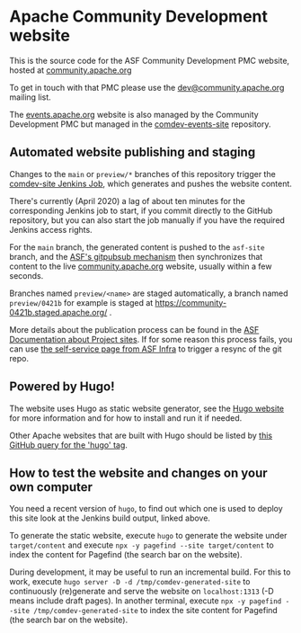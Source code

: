 <!--
Licensed to the Apache Software Foundation (ASF) under one or more
contributor license agreements.  See the NOTICE file distributed with
this work for additional information regarding copyright ownership.
The ASF licenses this file to You under the Apache License, Version 2.0
(the "License"); you may not use this file except in compliance with
the License.  You may obtain a copy of the License at

    http://www.apache.org/licenses/LICENSE-2.0

Unless required by applicable law or agreed to in writing, software
distributed under the License is distributed on an "AS IS" BASIS,
WITHOUT WARRANTIES OR CONDITIONS OF ANY KIND, either express or implied.
See the License for the specific language governing permissions and
limitations under the License.
-->
# Apache Community Development website

This is the source code for the ASF Community Development PMC website, hosted at
[community.apache.org](https://community.apache.org)

To get in touch with that PMC please use the [dev@community.apache.org](https://lists.apache.org/list.html?dev@community.apache.org) mailing list.

The [events.apache.org](https://events.apache.org/) website is also managed by the Community Development PMC
but managed in the [comdev-events-site](https://github.com/apache/comdev-events-site) repository.

## Automated website publishing and staging

Changes to the `main` or `preview/*` branches of this repository trigger the [comdev-site Jenkins Job](https://ci-builds.apache.org/job/Community%20Development/job/site/job/main/), which generates and pushes the website content.

There's currently (April 2020) a lag of about ten minutes for the corresponding Jenkins job to start, if you commit directly to the GitHub repository, but you can also start the job manually if you have the required Jenkins access rights.

For the `main` branch, the generated content is pushed to the `asf-site` branch, and
the [ASF's gitpubsub mechanism](https://blogs.apache.org/infra/entry/git_based_websites_available) then synchronizes that content to the live [community.apache.org](https://community.apache.org/) website, usually within a few seconds.

Branches named `preview/<name>` are staged automatically, a branch named `preview/0421b` for example
is staged at https://community-0421b.staged.apache.org/ .

More details about the publication process can be found in the [ASF Documentation about Project sites](https://infra.apache.org/project-site.html). If for some reason this process fails, you can use [the self-service page from ASF Infra](https://selfserve.apache.org/) to trigger a resync of the git repo.

## Powered by Hugo!

The website uses Hugo as static website generator, see the [Hugo website](https://gohugo.io/) for more information
and for how to install and run it if needed.

Other Apache websites that are built with Hugo should be listed by [this GitHub query for the 'hugo' tag](https://github.com/search?q=topic%3Ahugo+org%3Aapache&type=Repositories).

## How to test the website and changes on your own computer

You need a recent version of `hugo`, to find out which one is used to deploy this site
look at the Jenkins build output, linked above.

To generate the static website, execute `hugo` to generate the website under `target/content` and execute
`npx -y pagefind --site target/content` to index the content for Pagefind (the search bar on the website).

During development, it may be useful to run an incremental build. For this to work, execute
`hugo server -D -d /tmp/comdev-generated-site` to continuously (re)generate and serve the website on `localhost:1313`
(-D means include draft pages). In another terminal, execute `npx -y pagefind --site /tmp/comdev-generated-site` to
index the site content for Pagefind (the search bar on the website).
